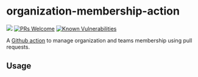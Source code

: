 # organization-membership-action

[![](https://github.com/johnmartel/organization-membership-action/workflows/Build%20and%20test/badge.svg)](https://github.com/johnmartel/organization-membership-action/actions?query=workflow%3A%22Build+and+test%22)
[![PRs Welcome](https://img.shields.io/badge/PRs-welcome-brightgreen.svg?style=flat-square)](http://makeapullrequest.com)
[![Known Vulnerabilities](https://snyk.io/test/github/johnmartel/organization-membership-action/badge.svg)](https://snyk.io/test/github/johnmartel/organization-management-action)

A [Github action](https://github.com/features/actions) to manage organization and teams membership using pull requests.


## Usage
